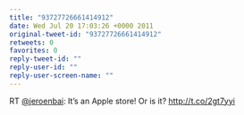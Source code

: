 ```yaml
---
title: "93727726661414912"
date: Wed Jul 20 17:03:26 +0000 2011
original-tweet-id: "93727726661414912"
retweets: 0
favorites: 0
reply-tweet-id: ""
reply-user-id: ""
reply-user-screen-name: ""
---
```

RT <a href="https://twitter.com/jeroenbai">@jeroenbai</a>: It’s an Apple store! Or is it? http://t.co/2gt7yyi

